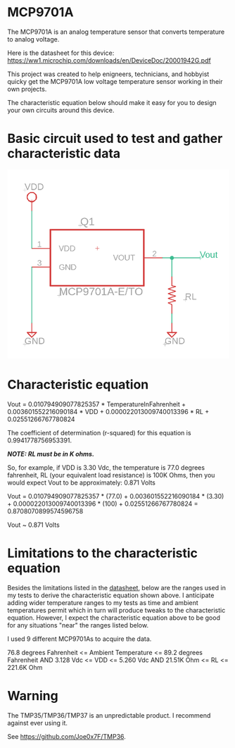# MCP9701A
 The MCP9701A is an analog temperature sensor that converts temperature to analog voltage.

Here is the datasheet for this device: https://ww1.microchip.com/downloads/en/DeviceDoc/20001942G.pdf

This project was created to help enigneers, technicians, and hobbyist quicky get the MCP9701A low voltage temperature sensor working in their own projects.

The characteristic equation below should make it easy for you to design your own circuits around this device.


# Basic circuit used to test and gather characteristic data

![Simple Circuit](<SimpleCircuit.png>)


# Characteristic equation

Vout = 0.010794909077825357 * TemperatureInFahrenheit + 0.003601552216090184 * VDD + 0.000022013009740013396 * RL + 0.02551266767780824

The coefficient of determination (r-squared) for this equation is 0.9941778756953391.

***NOTE: RL must be in K ohms.***


So, for example, if VDD is 3.30 Vdc, the temperature is 77.0 degrees fahrenheit, RL (your equivalent load resistance) is 100K Ohms, then you would expect Vout to be 
approximately: 0.871 Volts

Vout = 0.010794909077825357 * (77.0) + 0.003601552216090184 * (3.30) + 0.000022013009740013396 * (100) + 0.02551266767780824 = 0.8708070899574596758

Vout ~ 0.871 Volts




# Limitations to the characteristic equation

Besides the limitations listed in the [datasheet](20001942G.pdf "20001942G.pdf"), below are the ranges used in my tests to derive the characteristic equation shown above.  I anticipate adding wider temperature ranges to my tests as time and ambient temperatures permit which in turn will produce tweaks to the characteristic equation. However, I expect the characteristic equation above to be good for any situations "near" the ranges listed below.

I used 9 different MCP9701As to acquire the data.

76.8 degrees Fahrenheit <= Ambient Temperature <= 89.2 degrees Fahrenheit
AND
3.128 Vdc <= VDD <= 5.260 Vdc
AND
21.51K Ohm <= RL <= 221.6K Ohm


# Warning

The TMP35/TMP36/TMP37 is an unpredictable product. I recommend against ever using it.

See https://github.com/Joe0x7F/TMP36.
